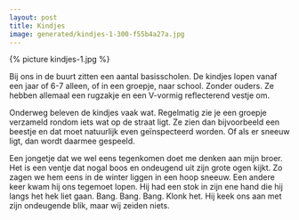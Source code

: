 ```yaml
---
layout: post
title: Kindjes
image: generated/kindjes-1-300-f55b4a27a.jpg
---
```


{% picture kindjes-1.jpg %}

Bij ons in de buurt zitten een aantal basisscholen. De kindjes lopen vanaf een jaar of 6-7 alleen, of in een groepje, naar school. Zonder ouders. Ze hebben allemaal een rugzakje en een V-vormig reflecterend vestje om.

Onderweg beleven de kindjes vaak wat. Regelmatig zie je een groepje verzameld rondom iets wat op de straat ligt. Ze zien dan bijvoorbeeld een beestje en dat moet natuurlijk even geïnspecteerd worden. Of als er sneeuw ligt, dan wordt daarmee gespeeld.

Een jongetje dat we wel eens tegenkomen doet me denken aan mijn broer. Het is een ventje dat nogal boos en ondeugend uit zijn grote ogen kijkt. Zo zagen we hem eens in de winter liggen in een hoop sneeuw. Een andere keer kwam hij ons tegemoet lopen. Hij had een stok in zijn ene hand die hij langs het hek liet gaan. Bang. Bang. Bang. Klonk het. Hij keek ons aan met zijn ondeugende blik, maar wij zeiden niets.
